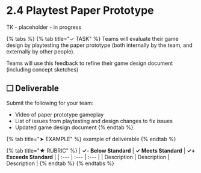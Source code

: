 # 2.4 Playtest Paper Prototype

TK - placeholder - in progress

{% tabs %}
{% tab title="✓ TASK" %}
Teams will evaluate their game design by playtesting the paper prototype \(both internally by the team, and externally by other people\).

Teams will use this feedback to refine their game design document \(including concept sketches\)

## **❏ Deliverable**

Submit the following for your team:

* Video of paper prototype gameplay
* List of issues from playtesting and design changes to fix issues
* Updated game design document
{% endtab %}

{% tab title="➤ EXAMPLE" %}
example of deliverable
{% endtab %}

{% tab title="★ RUBRIC" %}
| **✓- Below Standard** | **✓ Meets Standard** | **✓+ Exceeds Standard** |
| :--- | :--- | :--- |
| Description | Description | Description |
{% endtab %}
{% endtabs %}

